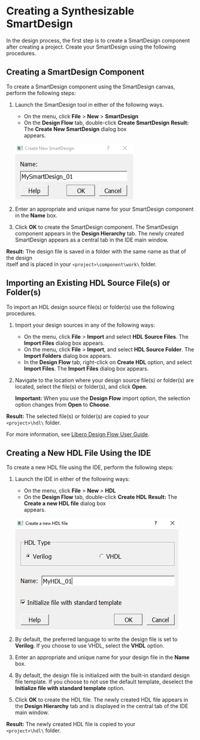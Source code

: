 # Creating a Synthesizable SmartDesign

In the design process, the first step is to create a SmartDesign component after creating a project. Create your SmartDesign using the following procedures.

## Creating a SmartDesign Component

To create a SmartDesign component using the SmartDesign canvas, perform the following steps:

1.  Launch the SmartDesign tool in either of the following ways.

    -   On the menu, click **File** &gt; **New** &gt; **SmartDesign**
    -   On the **Design Flow** tab, double-click **Create SmartDesign**
    **Result:** The **Create New SmartDesign** dialog box<br /> appears.

    ![Graphical user interface, application Description automatically generated](GUID-5045DCF4-2E44-4BFD-AE95-5F4D29F1A4FA-low.png "Create New SmartDesign Dialog Box")

2.  Enter an appropriate and unique name for your SmartDesign component in the **Name** box.
3.  Click **OK** to create the SmartDesign component. The SmartDesign component appears in the **Design Hierarchy** tab. The newly created SmartDesign appears as a central tab in the IDE main window.

**Result:** The design file is saved in a folder with the same name as that of the design<br /> itself and is placed in your `<project>\component\work\` folder.

## Importing an Existing HDL Source File\(s\) or Folder\(s\)

To import an HDL design source file\(s\) or folder\(s\) use the following procedures.

1.  Import your design sources in any of the following ways:
    -   On the menu, click **File** &gt; **Import** and select **HDL Source Files**. The **Import Files** dialog box appears.
    -   On the menu, click **File** &gt; **Import**, and select **HDL Source Folder**. The **Import Folders** dialog box appears.
    -   In the **Design Flow** tab, right-click on **Create HDL** option, and select **Import Files**. The **Import Files** dialog box appears.
2.  Navigate to the location where your design source file\(s\) or folder\(s\) are located, select the file\(s\) or folder\(s\), and click **Open**.

    **Important:** When you use the **Design Flow** import option, the selection option changes from **Open** to **Choose**.


**Result:** The selected file\(s\) or folder\(s\) are copied to your<br /> `<project>\hdl\` folder.

For more information, see [Libero Design Flow User Guide](http://coredocs.s3.amazonaws.com/Libero/2022_3/Tool/libero_ecf_ug.pdf).

## Creating a New HDL File Using the IDE

To create a new HDL file using the IDE, perform the following steps:

1.  Launch the IDE in either of the following ways:

    -   On the menu, click **File** &gt; **New** &gt; **HDL**
    -   On the **Design Flow** tab, double-click **Create HDL**
    **Result:** The **Create a new HDL file** dialog box<br /> appears.

    ![Graphical user interface, text, application, email Description automatically generated](GUID-944783C5-7B23-46D7-8158-047501FCED0F-low.png "Create new HDL file Dialog Box")

2.  By default, the preferred language to write the design file is set to **Verilog**. If you choose to use VHDL, select the **VHDL** option.
3.  Enter an appropriate and unique name for your design file in the **Name** box.
4.  By default, the design file is initialized with the built-in standard design file template. If you choose to not use the default template, deselect the **Initialize file with standard template** option.
5.  Click **OK** to create the HDL file. The newly created HDL file appears in the **Design Hierarchy** tab and is displayed in the central tab of the IDE main window.

**Result:** The newly created HDL file is copied to your<br /> `<project>\hdl\` folder.

